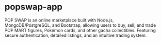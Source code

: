# popswap-app
POP SWAP is an online marketplace built with Node.js, MongoDB/PostgreSQL, and Bootstrap, allowing users to buy, sell, and trade POP MART figures, Pokémon cards, and other gacha collectibles. Featuring secure authentication, detailed listings, and an intuitive trading system.
